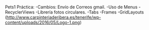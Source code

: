 Pets1 Práctica:
-Cambios: Envío de Correos gmail.
-Uso de Menus
-RecyclerViews
-Librería fotos circulares.
-Tabs
-Frames
-GridLayouts
(http://www.carpinteriaderibera.es/tenerife/wp-content/uploads/2016/05/Logo-1.png)
